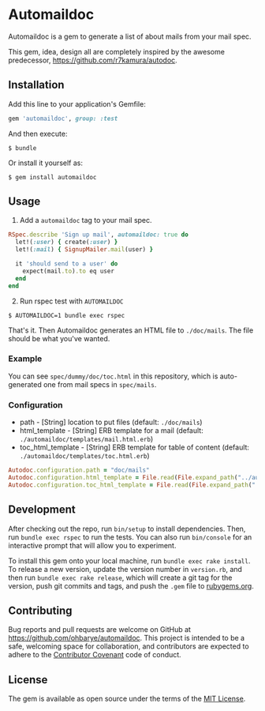 # Automaildoc

Automaildoc is a gem to generate a list of about mails from your mail spec.

This gem, idea, design all are completely inspired by the awesome predecessor, https://github.com/r7kamura/autodoc.

## Installation

Add this line to your application's Gemfile:

```ruby
gem 'automaildoc', group: :test
```

And then execute:

```console
$ bundle
```

Or install it yourself as:

```console
$ gem install automaildoc
```

## Usage

1. Add a `automaildoc` tag to your mail spec.

```ruby
RSpec.describe 'Sign up mail', automaildoc: true do
  let!(:user) { create(:user) }
  let!(:mail) { SignupMailer.mail(user) }

  it 'should send to a user' do
    expect(mail.to).to eq user
  end
end
```

2. Run rspec test with `AUTOMAILDOC`

```console
$ AUTOMAILDOC=1 bundle exec rspec
```

That's it. Then Automaildoc generates an HTML file to `./doc/mails`. The file should be what you've wanted.

### Example

You can see `spec/dummy/doc/toc.html` in this repository, which is auto-generated one from mail specs in `spec/mails`.

### Configuration

- path - [String] location to put files (default: `./doc/mails`)
- html_template - [String] ERB template for a mail (default: `./automaildoc/templates/mail.html.erb`)
- toc_html_template - [String] ERB template for table of content (default: `./automaildoc/templates/toc.html.erb`)

```ruby
Autodoc.configuration.path = "doc/mails"
Autodoc.configuration.html_template = File.read(File.expand_path("../automaildoc/templates/mail.html.erb", __FILE__))
Autodoc.configuration.toc_html_template = File.read(File.expand_path("../automaildoc/templates/toc.html.erb", __FILE__))
```

## Development

After checking out the repo, run `bin/setup` to install dependencies. Then, run `bundle exec rspec` to run the tests. You can also run `bin/console` for an interactive prompt that will allow you to experiment.

To install this gem onto your local machine, run `bundle exec rake install`. To release a new version, update the version number in `version.rb`, and then run `bundle exec rake release`, which will create a git tag for the version, push git commits and tags, and push the `.gem` file to [rubygems.org](https://rubygems.org).

## Contributing

Bug reports and pull requests are welcome on GitHub at https://github.com/ohbarye/automaildoc. This project is intended to be a safe, welcoming space for collaboration, and contributors are expected to adhere to the [Contributor Covenant](http://contributor-covenant.org) code of conduct.

## License

The gem is available as open source under the terms of the [MIT License](http://opensource.org/licenses/MIT).
